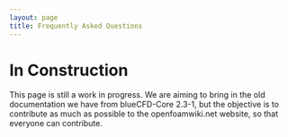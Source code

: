 ```yaml
---
layout: page
title: Frequently Asked Questions
---
```


# In Construction

This page is still a work in progress. We are aiming to bring in the old
documentation we have from blueCFD-Core 2.3-1, but the objective is to contribute
as much as possible to the openfoamwiki.net website, so that everyone can
contribute.
